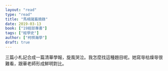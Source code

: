 ```yaml
---
layout: "read"
type: "read"
title: "馬楠諸篇摘錄"
date: 2019-03-13
book: ["19經部專書"]
tags: ["經學史"]
author: ["柯棋瀚學"]
draft: true
---
```


三篇小札記合成一篇清華學報，旋風哭泣。我怎麼找這種題目呢。她寫㝵枯燥㝵很難看，跟華老師形成鮮明對比。
